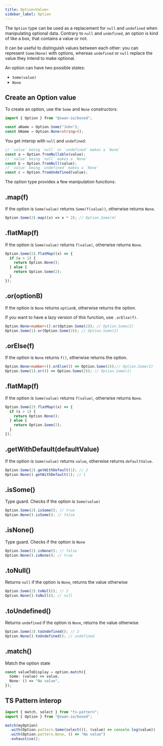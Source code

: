 ```yaml
---
title: Option<Value>
sidebar_label: Option
---
```


The `Option` type can be used as a replacement for `null` and `undefined` when manipulating optional data. Contrary to `null` and `undefined`, an option is kind of like a box, that contains a value or not.

It can be useful to distinguish values between each other: you can represent `Some(None)` with options, whereas `undefined` or `null` replace the value they intend to make optional.

An option can have two possible states:

- `Some(value)`
- `None`

## Create an Option value

To create an option, use the `Some` and `None` constructors:

```ts
import { Option } from "@swan-io/boxed";

const aName = Option.Some("John");
const bName = Option.None<string>();
```

You get interop with `null` and `undefined`:

```ts
// `value` being `null` or `undefined` makes a `None`
const a = Option.fromNullable(value);
// `value` being `null` makes a `None`
const b = Option.fromNull(value);
// `value` being `undefined` makes a `None`
const c = Option.fromUndefined(value);
```

The option type provides a few manipulation functions:

## .map(f)

If the option is `Some(value)` returns `Some(f(value))`, otherwise returns `None`.

```ts
Option.Some(2).map((x) => x * 2); // Option.Some(4)
```

## .flatMap(f)

If the option is `Some(value)` returns `f(value)`, otherwise returns `None`.

```ts
Option.Some(2).flatMap((x) => {
  if (x > 1) {
    return Option.None();
  } else {
    return Option.Some(2);
  }
});
```

## .or(optionB)

If the option is `None` returns `optionB`, otherwise returns the option.

If you want to have a lazy version of this function, use `.orElse(f)`.

```ts
Option.None<number>().or(Option.Some(2)); // Option.Some(2)
Option.Some(1).or(Option.Some(2)); // Option.Some(1)
```

## .orElse(f)

If the option is `None` returns `f()`, otherwise returns the option.

```ts
Option.None<number>().orElse(() => Option.Some(2));// Option.Some(2)
Option.Some(1).or(() => Option.Some(2)); // Option.Some(1)
```

## .flatMap(f)

If the option is `Some(value)` returns `f(value)`, otherwise returns `None`.

```ts
Option.Some(2).flatMap((x) => {
  if (x > 1) {
    return Option.None();
  } else {
    return Option.Some(2);
  }
});
```

## .getWithDefault(defaultValue)

If the option is `Some(value)` returns `value`, otherwise returns `defaultValue`.

```ts
Option.Some(2).getWithDefault(1); // 2
Option.None().getWithDefault(1); // 1
```

## .isSome()

Type guard. Checks if the option is `Some(value)`

```ts
Option.Some(2).isSome(); // true
Option.None().isSome(); // false
```

## .isNone()

Type guard. Checks if the option is `None`

```ts
Option.Some(2).isNone(); // false
Option.None().isNone(); // true
```

## .toNull()

Returns `null` if the option is `None`, returns the value otherwise

```ts
Option.Some(2).toNull(); // 2
Option.None().toNull(); // null
```

## .toUndefined()

Returns `undefined` if the option is `None`, returns the value otherwise

```ts
Option.Some(2).toUndefined(); // 2
Option.None().toUndefined(); // undefined
```

## .match()

Match the option state

```ts
const valueToDisplay = option.match({
  Some: (value) => value,
  None: () => "No value",
});
```

## TS Pattern interop

```ts
import { match, select } from "ts-pattern";
import { Option } from "@swan-io/boxed";

match(myOption)
  .with(Option.pattern.Some(select()), (value) => console.log(value))
  .with(Option.pattern.None, () => "No value")
  .exhaustive();
```
